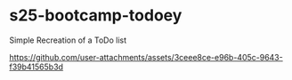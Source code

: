 # s25-bootcamp-todoey

Simple Recreation of a ToDo list


https://github.com/user-attachments/assets/3ceee8ce-e96b-405c-9643-f39b41565b3d

